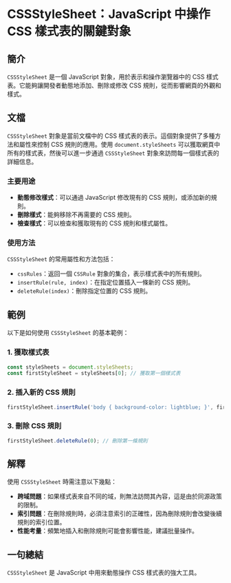 <!--
Meta Description: # CSSStyleSheet：JavaScript 中操作 CSS 樣式表的關鍵對象 ## 簡介 `CSSStyleSheet` 是一個 JavaScript 對象，用於表示和操作瀏覽器中的 CSS 樣式表。它能夠讓開發者動態地添加、刪除或修改 CSS 規則，從而影響網頁的外觀和樣式。 ## 文檔...
Meta Keywords: css, cssstylesheet, javascript, stylesheets, firststylesheet
-->

# CSSStyleSheet：JavaScript 中操作 CSS 樣式表的關鍵對象

## 簡介
`CSSStyleSheet` 是一個 JavaScript 對象，用於表示和操作瀏覽器中的 CSS 樣式表。它能夠讓開發者動態地添加、刪除或修改 CSS 規則，從而影響網頁的外觀和樣式。

## 文檔
`CSSStyleSheet` 對象是當前文檔中的 CSS 樣式表的表示。這個對象提供了多種方法和屬性來控制 CSS 規則的應用。使用 `document.styleSheets` 可以獲取網頁中所有的樣式表，然後可以進一步通過 `CSSStyleSheet` 對象來訪問每一個樣式表的詳細信息。

### 主要用途
- **動態修改樣式**：可以通過 JavaScript 修改現有的 CSS 規則，或添加新的規則。
- **刪除樣式**：能夠移除不再需要的 CSS 規則。
- **檢查樣式**：可以檢查和獲取現有的 CSS 規則和樣式屬性。

### 使用方法
`CSSStyleSheet` 的常用屬性和方法包括：
- `cssRules`：返回一個 `CSSRule` 對象的集合，表示樣式表中的所有規則。
- `insertRule(rule, index)`：在指定位置插入一條新的 CSS 規則。
- `deleteRule(index)`：刪除指定位置的 CSS 規則。

## 範例
以下是如何使用 `CSSStyleSheet` 的基本範例：

### 1. 獲取樣式表
```javascript
const styleSheets = document.styleSheets;
const firstStyleSheet = styleSheets[0]; // 獲取第一個樣式表
```

### 2. 插入新的 CSS 規則
```javascript
firstStyleSheet.insertRule('body { background-color: lightblue; }', firstStyleSheet.cssRules.length);
```

### 3. 刪除 CSS 規則
```javascript
firstStyleSheet.deleteRule(0); // 刪除第一條規則
```

## 解釋
使用 `CSSStyleSheet` 時需注意以下幾點：
- **跨域問題**：如果樣式表來自不同的域，則無法訪問其內容，這是由於同源政策的限制。
- **索引問題**：在刪除規則時，必須注意索引的正確性，因為刪除規則會改變後續規則的索引位置。
- **性能考量**：頻繁地插入和刪除規則可能會影響性能，建議批量操作。

## 一句總結
`CSSStyleSheet` 是 JavaScript 中用來動態操作 CSS 樣式表的強大工具。